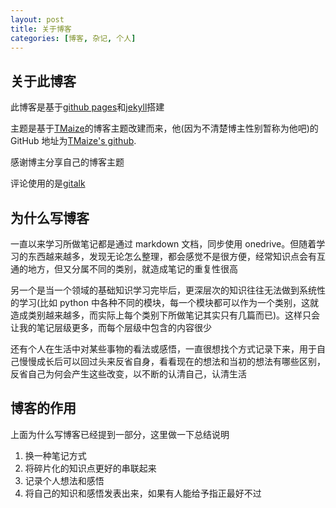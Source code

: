 ```yaml
---
layout: post
title: 关于博客
categories: [博客, 杂记, 个人]
---
```


## 关于此博客

此博客是基于[github pages](https://pages.github.com/)和[jekyll](http://jekyllcn.com/)搭建

主题是基于[TMaize](https://blog.tmaize.net/)的博客主题改建而来，他(因为不清楚博主性别暂称为他吧)的 GitHub 地址为[TMaize's github](https://github.com/TMaize/tmaize-blog).

感谢博主分享自己的博客主题

评论使用的是[gitalk](https://gitalk.github.io/)

## 为什么写博客

一直以来学习所做笔记都是通过 markdown 文档，同步使用 onedrive。但随着学习的东西越来越多，发现无论怎么整理，都会感觉不是很方便，经常知识点会有互通的地方，但又分属不同的类别，就造成笔记的重复性很高

另一个是当一个领域的基础知识学习完毕后，更深层次的知识往往无法做到系统性的学习(比如 python 中各种不同的模块，每一个模块都可以作为一个类别，这就造成类别越来越多，而实际上每个类别下所做笔记其实只有几篇而已)。这样只会让我的笔记层级更多，而每个层级中包含的内容很少

还有个人在生活中对某些事物的看法或感悟，一直很想找个方式记录下来，用于自己慢慢成长后可以回过头来反省自身，看看现在的想法和当初的想法有哪些区别，反省自己为何会产生这些改变，以不断的认清自己，认清生活

## 博客的作用

上面为什么写博客已经提到一部分，这里做一下总结说明

1. 换一种笔记方式
2. 将碎片化的知识点更好的串联起来
3. 记录个人想法和感悟
4. 将自己的知识和感悟发表出来，如果有人能给予指正最好不过
